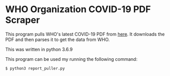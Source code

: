 WHO Organization COVID-19 PDF Scraper
======

This program pulls WHO's latest COVID-19 PDF from [here](https://www.who.int/emergencies/diseases/novel-coronavirus-2019/situation-reports). It downloads the PDF and then parses it to get the data from WHO.


This was written in python 3.6.9

This program can be used my running the following command:

```
$ python3 report_puller.py
```